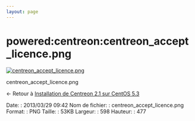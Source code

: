 ```yaml
---
layout: page
---
```


powered:centreon:centreon\_accept\_licence.png
==============================================

[![centreon\_accept\_licence.png](../..//assets/media/powered/centreon/centreon_accept_licence.png@cache=&w=598&h=477 "centreon_accept_licence.png")](../..//assets/media/powered/centreon/centreon_accept_licence.png@cache= "Afficher le fichier original")

centreon\_accept\_licence.png

← Retour à [Installation de Centreon 2.1 sur CentOS
5.3](../../../centreon/centreon-centos-install.html "centreon:centreon-centos-install")

Date:
:   2013/03/29 09:42
Nom de fichier:
:   centreon\_accept\_licence.png
Format:
:   PNG
Taille:
:   53KB
Largeur:
:   598
Hauteur:
:   477

